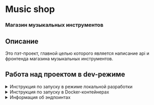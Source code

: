 # Music shop

### Магазин музыкальных инструментов


## Описание

Это пэт-проект, главной целью которого является написание api и 
фронтенда магазина музыкальных инструментов.


## Работа над проектом в dev-режиме

<details>

<summary>Инструкция по запуску в режиме локальной разработки</summary>

### **_Запуск из консоли._**

Клонируйте репозиторий с **develop веткой** к себе на машину:
```
git clone git@github.com:trsv-dev/music_shop.git -b develop
```
Перейдите в папку проекта:
```
cd music_shop/
```
Установите виртуальное окружение (**если работаете в Linux**):
```
python3.11 -m venv venv
```
Активируйте виртуальное окружение:
```
source venv/bin/activate
```
Перейдите в папку **backend**:
```
cd backend/
```
Переименовать **.env.example** в **.env**.

Убедитесь, что конфигурация Celery в .env настроена на использование в локальной среде.
Она должна выглядеть так:
```
#Celery settings:
###############################################################################

#### Uncomment these two strings if you use it in Docker:
#### Comment it if you use in in local development:
#CELERY_BROKER_URL='redis://redis:6379/0'
#CELERY_RESULT_BACKEND='redis://redis:6379/0'

#### Uncomment these two strings if you use in in local development.
#### Comment it if you use Docker:
CELERY_BROKER_URL='redis://127.0.0.1:6379/0'
CELERY_RESULT_BACKEND='redis://127.0.0.1:6379/0'

CELERY_BROKER_CONNECTION_RETRY_ON_STARTUP=True
```
Чтобы работало оповещение покупателя и админа о новом заказе, 
в .env замените раздел с email на тестовые настройки:
```
#Email settings:
###############################################################################
RECIPIENT_ADDRESS='trsv.dev@yandex.ru'
EMAIL_HOST='smtp.yandex.ru'
EMAIL_PORT=465
EMAIL_USE_SSL=True
DEFAULT_FROM_EMAIL='trsv.dev@yandex.ru'
EMAIL_HOST_USER='trsv.dev@yandex.ru'
EMAIL_HOST_PASSWORD='hzitlzdryltagtly'
EMAIL_BACKEND='django.core.mail.backends.smtp.EmailBackend'
```
и укажите email администратора (замените на свой):
```
ADMIN_EMAIL=admin@email.xoxo
```

Установите зависимости из файла requirements.txt:
```
pip install -r requirements.txt
``` 
Создайте и примените миграции БД:
```
python manage.py makemigrations
python manage.py migrate
```
Создайте суперпользователя:
```
python manage.py createsuperuser
```
Запустите локальный сервер разработки:
```
python manage.py runserver 127.0.0.1:10000
```
Открываем еще одно окно терминала, скачиваем контейнер с Redis:
```
docker pull redis
```
И запускаем его в режиме демона:
```
docker run -d --name redis -p 6379:6379 redis
```
Запускаем воркер Celery (**_в отдельном окне консоли_**, открытом по тому же пути, т.е. в папке /backend):
```
celery -A music_shop.celery worker -l info
```
**_Опционально:_** Запуск Flower (**_в отдельном окне консоли_**, открытом по тому же пути, т.е. в папке /backend). Мониторинг задач в celery будет доступен по http://127.0.0.1:5555
```
celery -A music_shop.celery flower
```

Перейдите в браузере по ссылке http://127.0.0.1:10000/admin/, вам будет доступна админка.

Flower доступен по http://127.0.0.1:5555 
с логином/паролем, заданным вами в .env (по умолчанию - _admin_ / _MySuperStrongPassword_).

</details>

<details>

<summary>Инструкция по запуску в Docker-контейнерах</summary>

### **_Запуск в контейнерах._**

Клонируйте репозиторий с **develop веткой** к себе на машину:
```
git clone git@github.com:trsv-dev/music_shop.git -b develop
```
Перейдите в папку проекта:
```
cd music_shop/
```
Переименовать **.env.example** в **.env**.

Убедитесь, что конфигурация Celery в .env настроена на использование в контейнерах.
Она должна выглядеть так:
```
#Celery settings:
###############################################################################

#### Uncomment these two strings if you use it in Docker:
#### Comment it if you use in in local development:
CELERY_BROKER_URL='redis://redis:6379/0'
CELERY_RESULT_BACKEND='redis://redis:6379/0'

#### Uncomment these two strings if you use in in local development.
#### Comment it if you use Docker:
#CELERY_BROKER_URL='redis://127.0.0.1:6379/0'
#CELERY_RESULT_BACKEND='redis://127.0.0.1:6379/0'

CELERY_BROKER_CONNECTION_RETRY_ON_STARTUP=True
```
Чтобы работало оповещение покупателя и админа о новом заказе, 
в .env замените раздел с email на тестовые настройки:
```
#Email settings:
###############################################################################
RECIPIENT_ADDRESS='trsv.dev@yandex.ru'
EMAIL_HOST='smtp.yandex.ru'
EMAIL_PORT=465
EMAIL_USE_SSL=True
DEFAULT_FROM_EMAIL='trsv.dev@yandex.ru'
EMAIL_HOST_USER='trsv.dev@yandex.ru'
EMAIL_HOST_PASSWORD='hzitlzdryltagtly'
EMAIL_BACKEND='django.core.mail.backends.smtp.EmailBackend'
```
и укажите email администратора (замените на свой):
```
ADMIN_EMAIL=admin@email.xoxo
```
Запустите контейнер в фоновом режиме:
```
docker compose -f docker-compose.yml up -d
```
Выполните и примените миграции БД (выполнять последовательно):
```
docker compose -f docker-compose.yml exec backend python manage.py makemigrations
docker compose -f docker-compose.yml exec backend python manage.py migrate
```
Соберите и скопируйте статику (выполнять последовательно):
```
docker compose -f docker-compose.yml exec backend python manage.py collectstatic
docker compose -f docker-compose.yml exec backend cp -r /app/collected_static/. /app/static/
```
Создайте суперпользователя:
```
docker compose -f docker-compose.yml exec backend python manage.py createsuperuser
```

Перейдите в браузере по ссылке http://127.0.0.1:10000/admin/, вам будет доступна админка.

Flower доступен по http://127.0.0.1:5555 
с логином/паролем, заданным вами в .env (по умолчанию - _admin_ / _MySuperStrongPassword_).

</details>
<details>
<summary>Информация об эндпоинтах</summary>

_**Информация по эндпоинтам будет дополняться**_

### **_Общие эндпоинты:_**

Стартовый эндпоинт api: http://127.0.0.1:10000/api/v1/

Все товары: http://127.0.0.1:10000/api/v1/items/

Все категории: http://127.0.0.1:10000/api/v1/categories/

Все записи в блоге: http://127.0.0.1:10000/api/v1/blog/

Скидки: http://127.0.0.1:10000/api/v1/discount/

Специальные предложения: http://127.0.0.1:10000/api/v1/special_offer/

### **_Работа с корзиной:_**

**Просмотр корзины:**
http://127.0.0.1:10000/api/v1/cart/

Принимается GET-запрос.

**Добавление товара в корзину:**
http://127.0.0.1:10000/api/v1/add_to_cart/

Пример POST-запроса для добавления товара в корзину:
```
{
    "item_id": 1,
    "quantity": 5
}
```
где _"item_id"_ это id товара, _"quantity"_ - количество товара

**Обновление количества товара в корзине:**
http://127.0.0.1:10000/api/v1/update_cart/

Пример POST-запроса для изменения количества товара в корзине:

_Увеличение количества:_

```
{
    "item_id": 1,
    "quantity": 10
}
```
_Уменьшение количества:_
```
{
    "item_id": 1,
    "quantity": -5
}
```


**Очистка корзины:**
http://127.0.0.1:10000/api/v1/delete_cart/

Пример POST-запроса:
```
{}
```
или пустой POST-запрос.

**Оформление заказа:**
http://127.0.0.1:10000/api/v1/checkout/

Пример POST-запроса:

```
{
  "first_name": "Иван",
  "last_name": "Иванов",
  "address": "г. Балалайкин, ул. им. Ф. Меркьюри, д. 1, кв. 2",
  "email": "ready_to_rock@music.xxx",
  "communication_method": "Вот мой телефон +70000000000",
  "order_notes": "Доставить заказ вечером"
}
```
</details>